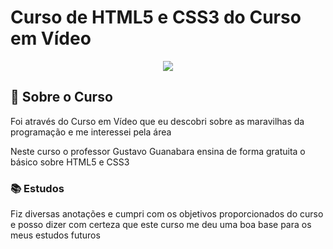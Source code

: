 <h1>Curso de HTML5 e CSS3 do Curso em Vídeo</h1>

<div align="center">
  <a href="https://www.cursoemvideo.com/" target="_blank" rel="external"><img src="https://www.cursoemvideo.com/wp-content/uploads/2019/08/cursoemvideo-logo.png"></a>
</div>

<h2>🤔 Sobre o Curso</h2>

 Foi através do Curso em Vídeo que eu descobri sobre as maravilhas da programação e me interessei pela área
 
 Neste curso o professor Gustavo Guanabara ensina de forma gratuita o básico sobre HTML5 e CSS3
 
### 📚 Estudos

Fiz diversas anotações e cumpri com os objetivos proporcionados do curso e posso dizer com certeza que este curso me deu uma boa base para os meus estudos futuros
